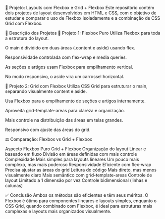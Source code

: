 📁 Projeto: Layouts com Flexbox e Grid + Flexbox
Este repositório contém dois projetos de layout desenvolvidos em HTML e CSS, com o objetivo de estudar e comparar o uso de Flexbox isoladamente e a combinação de CSS Grid com Flexbox.

🧩 Descrição dos Projetos
🔸 Projeto 1: Flexbox Puro
Utiliza Flexbox para toda a estrutura do layout.

O main é dividido em duas áreas (.content e aside) usando flex.

Responsividade controlada com flex-wrap e media queries.

As seções e artigos usam Flexbox para empilhamento vertical.

No modo responsivo, o aside vira um carrossel horizontal.

🔹 Projeto 2: Grid com Flexbox
Utiliza CSS Grid para estruturar o main, separando visualmente content e aside.

Usa Flexbox para o empilhamento de seções e artigos internamente.

Aproveita grid-template-areas para clareza e organização.

Mais controle na distribuição das áreas em telas grandes.

Responsivo com ajuste das áreas do grid.

⚖️ Comparação: Flexbox vs Grid + Flexbox

Aspecto	Flexbox Puro	Grid + Flexbox
Organização do layout	Linear e baseado em fluxo	Divisão em áreas definidas com mais controle
Complexidade	Mais simples para layouts lineares	Um pouco mais complexo, mas mais poderoso
Responsividade	Eficiente com flex-wrap	Precisa ajustar as áreas do grid
Leitura do código	Mais direto, mas menos visualmente claro	Mais semântico com grid-template-areas
Controle de layout	Limitado a 1 dimensão por vez	Controle bidimensional (linhas e colunas)

✅ Conclusão
Ambos os métodos são eficientes e têm seus méritos.
O Flexbox é ótimo para componentes lineares e layouts simples, enquanto o CSS Grid, quando combinado com Flexbox, é ideal para estruturas mais complexas e layouts mais organizados visualmente.
